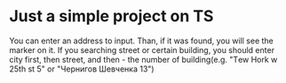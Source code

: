 # Just a simple project on TS

You can enter an address to input. Than, if it was found, you will see the marker on it.
If you searching street or certain building, you should enter city first, then street, and then - the number of building(e.g. "Тew Нork w 25th st 5" or "Чернигов Шевченка 13")